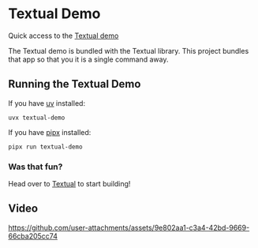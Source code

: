 # Textual Demo

Quick access to the [Textual demo](https://github.com/textualize/textual)

The Textual demo is bundled with the Textual library.
This project bundles that app so that you it is a single command away.

## Running the Textual Demo

      
If you have [uv](https://docs.astral.sh/uv/guides/tools/) installed:

```
uvx textual-demo
```

If you have [pipx](https://pipx.pypa.io/stable/) installed:

```
pipx run textual-demo
```

### Was that fun? 

Head over to [Textual](https://github.com/textualize/textual/) to start building!


## Video 
     
https://github.com/user-attachments/assets/9e802aa1-c3a4-42bd-9669-66cba205cc74
     




